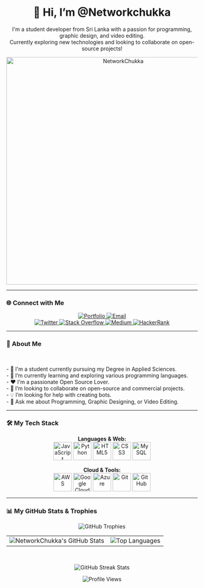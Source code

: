 <div align="center">
  
  <h1>👋 Hi, I’m @Networkchukka</h1>
  
  <p>
    I'm a student developer from Sri Lanka with a passion for programming, graphic design, and video editing.
    <br />
    Currently exploring new technologies and looking to collaborate on open-source projects!
  </p>
  
  <img src="https://cdn.dribbble.com/users/1292677/screenshots/6139167/media/fcf7fd0c619bb87706533079240915f3.gif" alt="NetworkChukka" width="600" />

</div>

---

### 🌐 Connect with Me

<p align="center">
  <a href="https://networkchukka.github.io/site/" target="_blank">
    <img src="https://img.shields.io/badge/Portfolio-Website-blue?style=for-the-badge&logo=rss&logoColor=white" alt="Portfolio"/>
  </a>
  <a href="mailto:networkchukka@outlook.com" target="_blank">
    <img src="https://img.shields.io/badge/Email-networkchukka@outlook.com-D44638?style=for-the-badge&logo=gmail&logoColor=white" alt="Email"/>
  </a>
  <br/>
  <a href="https://twitter.com/Networkchukka" target="_blank">
    <img src="https://img.shields.io/badge/Twitter-1DA1F2?style=for-the-badge&logo=twitter&logoColor=white" alt="Twitter"/>
  </a>
  <a href="https://stackoverflow.com/users/14575719/networkchukka" target="_blank">
    <img src="https://img.shields.io/badge/Stack_Overflow-F58025?style=for-the-badge&logo=stack-overflow&logoColor=white" alt="Stack Overflow"/>
  </a>
  <a href="https://medium.com/@networkchukka" target="_blank">
    <img src="https://img.shields.io/badge/Medium-12100E?style=for-the-badge&logo=medium&logoColor=white" alt="Medium"/>
  </a>
  <a href="https://www.hackerrank.com/leogavin123" target="_blank">
    <img src="https://img.shields.io/badge/-HackerRank-2EC866?style=for-the-badge&logo=hackerrank&logoColor=white" alt="HackerRank"/>
  </a>
</p>

---

### 🚀 About Me

<div >
  <br/>
  <p>
    - 🔭 I'm a student currently pursuing my Degree in Applied Sciences.
    <br/>
    - 🌱 I’m currently learning and exploring various programming languages.
    <br/>
    - ❤️ I'm a passionate Open Source Lover.
    <br/>
    - 🤝 I’m looking to collaborate on open-source and commercial projects.
    <br/>
    - 💡 I’m looking for help with creating bots.
    <br/>
    - 💬 Ask me about Programming, Graphic Designing, or Video Editing.
  </p>
</div>

---

### 🛠️ My Tech Stack

<p align="center">
  <strong>Languages & Web:</strong>
  <br />
  <a href="#"><img src="https://img.icons8.com/fluency/48/javascript.png" alt="JavaScript" width="48" height="48"/></a>
  <a href="#"><img src="https://img.icons8.com/fluency/48/python.png" alt="Python" width="48" height="48"/></a>
  <a href="#"><img src="https://img.icons8.com/color/48/html-5--v1.png" alt="HTML5" width="48" height="48"/></a>
  <a href="#"><img src="https://img.icons8.com/color/48/css3.png" alt="CSS3" width="48" height="48"/></a>
  <a href="#"><img src="https://img.icons8.com/color/48/mysql-logo.png" alt="MySQL" width="48" height="48"/></a>
  <br />
  </p>
<p align="center">
  <strong>Cloud & Tools:</strong>
  <br />
  <a href="#"><img src="https://img.icons8.com/color/48/amazon-web-services.png" alt="AWS" width="48" height="48"/></a>
  <a href="#"><img src="https://img.icons8.com/color/48/google-cloud.png" alt="Google Cloud" width="48" height="48"/></a>
  <a href="#"><img src="https://img.icons8.com/color/48/azure.png" alt="Azure" width="48" height="48"/></a>
  <a href="#"><img src="https://img.icons8.com/color/48/git.png" alt="Git" width="48" height="48"/></a>
  <a href="#"><img src="https://img.icons8.com/fluency/48/github.png" alt="GitHub" width="48" height="48"/></a>

</p>

---

### 📊 My GitHub Stats & Trophies

<div align="center">

  <p>
    <img src="https://github-profile-trophy.vercel.app/?username=networkchukka&theme=tokyonight" alt="GitHub Trophies" />
  </p>
  
  <table align="center" style="border: none;">
    <tr>
      <td valign="top">
        <img src="https://github-readme-stats.vercel.app/api?username=networkchukka&show_icons=true&theme=tokyonight" alt="NetworkChukka's GitHub Stats" />
      </td>
      <td valign="top">
        <img src="https://github-readme-stats.vercel.app/api/top-langs/?username=networkchukka&layout=compact&theme=tokyonight" alt="Top Languages" />
      </td>
    </tr>
  </table>
  
  <br/>
  
  <p>
    <img src="https://github-readme-streak-stats.herokuapp.com/?user=networkchukka&theme=tokyonight" alt="GitHub Streak Stats" />
  </p>
  
  <p>
    <img src="https://komarev.com/ghpvc/?username=networkchukka&color=blueviolet&style=plastic&label=PROFILE+VIEWS" alt="Profile Views" />
  </p>

</div>
